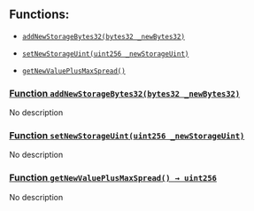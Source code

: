 ## Functions:

- [`addNewStorageBytes32(bytes32 _newBytes32)`](#SyntheticFlowProtocolNewVersion-addNewStorageBytes32-bytes32-)

- [`setNewStorageUint(uint256 _newStorageUint)`](#SyntheticFlowProtocolNewVersion-setNewStorageUint-uint256-)

- [`getNewValuePlusMaxSpread()`](#SyntheticFlowProtocolNewVersion-getNewValuePlusMaxSpread--)

### [Function `addNewStorageBytes32(bytes32 _newBytes32)`](#SyntheticFlowProtocolNewVersion-addNewStorageBytes32-bytes32-)

No description

### [Function `setNewStorageUint(uint256 _newStorageUint)`](#SyntheticFlowProtocolNewVersion-setNewStorageUint-uint256-)

No description

### [Function `getNewValuePlusMaxSpread() → uint256`](#SyntheticFlowProtocolNewVersion-getNewValuePlusMaxSpread--)

No description
